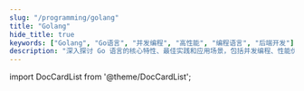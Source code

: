 ```yaml
---
slug: "/programming/golang"
title: "Golang"
hide_title: true
keywords: ["Golang", "Go语言", "并发编程", "高性能", "编程语言", "后端开发"]
description: "深入探讨 Go 语言的核心特性、最佳实践和应用场景，包括并发编程、性能优化等关键主题"
---
```

import DocCardList from '@theme/DocCardList';

<DocCardList />